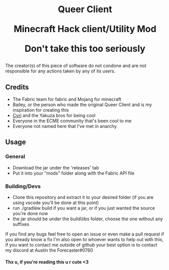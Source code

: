 <h1 align="center">
    <p> Queer Client
    <p> Minecraft Hack client/Utility Mod
    <p> Don't take this too seriously
</h1>

The creator(s) of this piece of software do not condone and are not responsible for any actions taken by any of its users.

## Credits

- The Fabric team for fabric and Mojang for minecraft
- Bailey, or the person who made the original Queer Client and is my inspiration for creating this
- [Cyri](https://github.com/Fentanull) and the Yakuza bros for being cool
- Everyone in the ECME community that's been cool to me
- Everyone not named here that I've met in anarchy

## Usage

### General

- Download the jar under the 'releases' tab
- Put it into your "mods" folder along with the Fabric API file

### Building/Devs

- Clone this repository and extract it to your desired folder (if you are using vscode you'll be done at this point)
- run ./gradlew build if you want a jar, or if you just wanted the source you're done now
- the jar should be under the build\libs folder, choose the one without any suffixes

If you find any bugs feel free to open an issue or even make a pull request if you already know a fix
I'm also open to whoever wants to help out with this, if you want to contact me outside of github your best option is to contact my discord at Austin the Forecaster#0760

#### Thx u, if you're reading this u r cute <3
